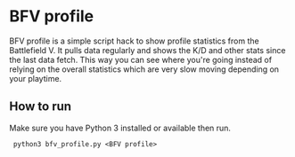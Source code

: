 # BFV profile

BFV profile is a simple script hack to show profile statistics from the Battlefield V.
It pulls data regularly and shows the K/D and other stats since the last data fetch.
This way you can see where you're going instead of relying on the overall statistics 
which are very slow moving depending on your playtime.

## How to run
 
 Make sure you have Python 3 installed or available then run.
 
     python3 bfv_profile.py <BFV profile>
    
